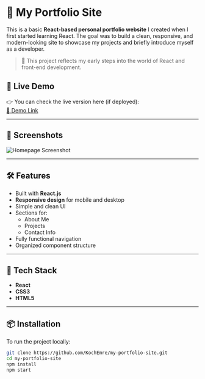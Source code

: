 # 💼 My Portfolio Site

This is a basic **React-based personal portfolio website** I created when I first started learning React. The goal was to build a clean, responsive, and modern-looking site to showcase my projects and briefly introduce myself as a developer.

> 🔰 This project reflects my early steps into the world of React and front-end development.

## 🚀 Live Demo

👉 You can check the live version here (if deployed):  
[🔗 Demo Link](https://kochemre.github.io/my-portfolio-site/)  

---

## 📸 Screenshots

![Homepage Screenshot](./screenshots/home-page.png)

---

## 🛠️ Features

- Built with **React.js**
- **Responsive design** for mobile and desktop
- Simple and clean UI
- Sections for:
  - About Me
  - Projects
  - Contact Info
- Fully functional navigation
- Organized component structure

---

## 🧰 Tech Stack

- **React**  
- **CSS3**
- **HTML5**

---

## 📦 Installation

To run the project locally:

```bash
git clone https://github.com/KochEmre/my-portfolio-site.git
cd my-portfolio-site
npm install
npm start

